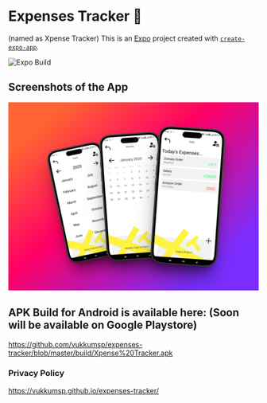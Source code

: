# Expenses Tracker 👋
(named as Xpense Tracker)
This is an [Expo](https://expo.dev) project created with [`create-expo-app`](https://www.npmjs.com/package/create-expo-app).

![Expo Build](https://img.shields.io/badge/Expo_Build-passing-brightgreen)

## Screenshots of the App

![Image](https://raw.githubusercontent.com/vukkumsp/expenses-tracker/refs/heads/master/screenshots/237shots_so.png)

## APK Build for Android is available here: (Soon will be available on Google Playstore)
https://github.com/vukkumsp/expenses-tracker/blob/master/build/Xpense%20Tracker.apk

### Privacy Policy
https://vukkumsp.github.io/expenses-tracker/
